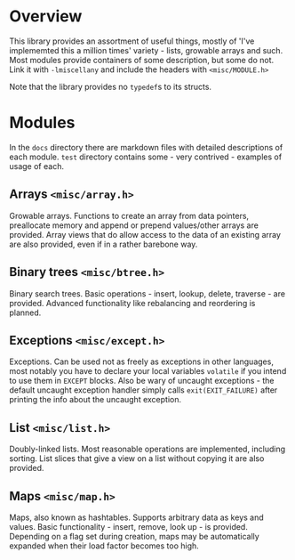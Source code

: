 
# Overview

This library provides an assortment of useful things, mostly of 'I've 
implememted this a million times' variety - lists, growable arrays and such.
Most modules provide containers of some description, but some do not. 
Link it with `-lmiscellany` and include the headers with `<misc/MODULE.h>`

Note that the library provides no `typedef`s to its structs. 

# Modules

In the `docs` directory there are markdown files with detailed descriptions of
each module. `test` directory contains some - very contrived - examples of 
usage of each.

## Arrays `<misc/array.h>`

Growable arrays. Functions to create an array from data pointers, preallocate
memory and append or prepend values/other arrays are provided. Array views that
do allow access to the data of an existing array are also provided, even if in
a rather barebone way.

## Binary trees `<misc/btree.h>`

Binary search trees. Basic operations - insert, lookup, delete, traverse - are
provided. Advanced functionality like rebalancing and reordering is planned.

## Exceptions `<misc/except.h>`

Exceptions. Can be used not as freely as exceptions in other languages, most
notably you have to declare your local variables `volatile` if you intend to
use them in `EXCEPT` blocks. Also be wary of uncaught exceptions - the default
uncaught exception handler simply calls `exit(EXIT_FAILURE)` after printing the
info about the uncaught exception.

## List `<misc/list.h>`

Doubly-linked lists. Most reasonable operations are implemented, including 
sorting. List slices that give a view on a list without copying it are also
provided.

## Maps `<misc/map.h>`

Maps, also known as hashtables. Supports arbitrary data as keys and values.
Basic functionality - insert, remove, look up - is provided. Depending on a 
flag set during creation, maps may be automatically expanded when their load
factor becomes too high.
